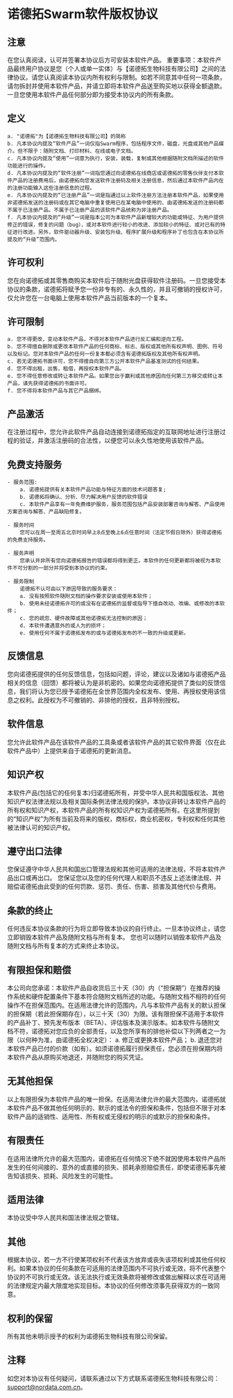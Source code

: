 # 诺德拓Swarm软件版权协议

## 注意
在您认真阅读，认可并签署本协议后方可安装本软件产品。
重要事项：本软件产品最终用户协议是您（个人或单一实体）与【诺德拓生物科技有限公司】之间的法律协议。请您认真阅读本协议内所有权利与限制。如若不同意其中任何一项条款，请勿拆封并使用本软件产品，并请立即将本软件产品送至购买地以获得全额退款。一旦您使用本软件产品任何部分即为接受本协议内的所有条款。

## 定义
    a. "诺德拓"为【诺德拓生物科技有限公司】的简称
    b. 凡本协议内提及“软件产品”一词仅指Swarm程序，包括程序文件，磁盘，光盘或其他产品媒介。但不限于：随附文档、打印材料、在线或电子文档。
    c. 凡本协议内提及“使用”一词意为执行，安装，装载，复制或其他根据随附文档所描述的软件功能进行的操作。
    d. 凡本协议内提及的“软件注册”一词指您通过向诺德拓在线商店或诺德拓的零售伙伴支付本软件产品的注册费用后，由诺德拓向您发送软件注册码及相关注册信息，然后通过本软件产品内在的注册功能输入这些注册信息的过程。
    e. 凡本协议内提及的“已注册产品”一词是指通过以上软件注册方法注册本软件产品，如果使用非诺德拓发送的注册码或在其它电脑中重复使用已在某电脑中使用的、由诺德拓发送的注册码都不属于已注册产品。不属于已注册产品的该软件产品统称为非注册产品。
    f. 凡本协议内提及的“升级”一词是指本公司为本软件产品新增较大的功能或特征、为用户提供修正的错误，修复的问题（bug），或对本软件进行较小的改进、添加较小的特征、或对已有的特征进行改进。另外，软件驱动器升级、安装包升级、程序扩展升级和程序补丁也包含在本协议所提及的“升级”范围内。

## 许可权利
您在向诺德拓或其零售商购买本软件后于随附光盘获得软件注册码。一旦您接受本协议的条款，诺德拓将赋予您一份非专有的、永久性的，并且可撤销的授权许可，仅允许您在一台电脑上使用本软件产品当前版本的一个复本。

## 许可限制
    a. 您不得更改，变动本软件产品，不得对本软件产品进行反汇编和逆向工程。
    b. 您不得擅自删除或更改本软件产品的任何商标、标志、版权或其他所有权声明、图例、符号以及标记。您对本软件产品的任何一份复本都必须含有诺德拓版权及其他所有权声明。
    c. 若无诺德拓书面许可，您不得擅自向第三方公开本软件产品基准测试的任何结果。
    d. 您不得出租，出售，租借，再授权本软件产品。
    e. 您不得任意修改或转让本软件产品。如果您出于赢利或其他原因向任何第三方移交或转让本产品，请先获得诺德拓的书面许可。
    f. 您不得将本软件产品与其它产品捆绑。

## 产品激活
在注册过程中，您允许此软件产品自动连接到诺德拓指定的互联网地址进行注册过程的验证，并激活注册码的合法性，以便您可以永久性地使用该软件产品。

## 免费支持服务
    - 服务范围:
        a. 诺德拓提供有关本软件产品功能与特征方面的技术问题答复;
        b. 诺德拓将确认、分析、尽力解决用户反馈的软件错误
        c. 本软件产品享有一年免费维护服务，服务范围包括产品安装部署咨询与解答、产品使用方案咨询与解答、产品缺陷修复。

    - 服务时间
        您可以在周一至周五北京时间早上8点至晚上6点任意时间（法定节假日除外）获得诺德拓的免费支持服务。

    - 服务声明
        您承认并非所有您向诺德拓报告的错误都将得到更正。本软件的任何更新都将被视为本软件不可分割的一部分并将受到本协议的约束。

    - 服务限制
        诺德拓不认可由以下原因导致的服务要求：
        a. 没有按照软件随附文档的操作要求安装或使用本软件；
        b. 使用未经诺德拓许可的或没有在诺德拓的监督或指导下擅自改动、改编、或修改的本软件；
        c. 您的疏忽、硬件故障或其他诺德拓无法控制的原因；
        d. 本软件遭遇意外的或人为的损坏；
        e. 使用任何不属于诺德拓发布的或与诺德拓发布的不一致的升级或更新。

## 反馈信息 
您向诺德拓提供的任何反馈信息，包括如问题，评论，建议以及诸如与诺德拓产品相关的信息（回馈）都将被认为是非机密的。如果您向诺德拓提供了类似的反馈信息，我们将认为您已授予诺德拓在全世界范围内全权发布、使用、再授权使用该信息之权利。此授权为不可撤销的、非排他的授权，且非特别授权。

## 软件信息
您允许此软件产品在该软件产品的工具条或者该软件产品的其它软件界面（仅在此软件产品中）上提供来自于诺德拓的更新消息。

## 知识产权
本软件产品(包括它的任何复本)归诺德拓所有，并受中华人民共和国版权法、其他知识产权法律法规以及相关国际条例法律法规的保护。本协议非转让本软件产品的所有权和知识产权，本软件产品的所有权知识产权为诺德拓所有。在这里所提到的“知识产权”为所有当前及将来的版权，商标权，商业机密权，专利权和任何其他被法律认可的知识产权。

## 遵守出口法律
您保证遵守中华人民共和国出口管理法规和其他可适用的法律法规，不将本软件产品出口或再出口。 您保证您以及您的任何代理人和职员不违反上述法律法规、并赔偿诺德拓由此受到的任何罚款、惩罚、责任、伤害、损害及其他代价与费用。

## 条款的终止
任何违反本协议条款的行为将立即导致本协议的自行终止。一旦本协议终止，请您立即销毁本软件产品及随附文档与所有复本。 您也可以随时以销毁本软件产品及随附文档与所有复本的方式来终止本协议。

## 有限担保和赔偿
本公司向您承诺：本软件产品自收货后三十天（30）内（“担保期”）在推荐的操作系统和硬件配置条件下基本符合随附文档所述的功能。与随附文档不相符的任何操作不在担保范围内。在适用法律允许的范围内，凡与本软件产品有关的默认担保的担保期（若此担保期存在），以三十天（30）为限。该有限担保不适用于本软件的产品补丁、预先发布版本（BETA）、评估版本及演示版本。如本软件与随附文档不符，诺德拓对您应负的全部责任，以及您所享有的排他补偿以下列两者之一为限（以何种为准，由诺德拓全权决定）：
    a. 修正或更换本软件产品；
    b. 退还您对本软件产品已付的价款（如有）。如须诺德拓履行担保责任，您必须在担保期内将本软件产品从原购买地退还，并随附您的购买凭证。

## 无其他担保
以上有限担保为本软件产品的唯一担保。在适用法律允许的最大范围内，诺德拓就本软件产品不做其他任何明示的、默示的或法令的担保和条件，包括但不限于对本软件产品的适销性、适用性、所有权或无侵权的明示的或默示的担保和条件。

## 有限责任
在适用法律所允许的最大范围内，诺德拓在任何情况下绝不就因使用本软件产品所发生的任何间接的、意外的或直接的损失、损耗承担赔偿责任，即使诺德拓事先被告知该损失、损耗、风险发生的可能性。

## 适用法律
本协议受中华人民共和国法律法规之管辖。

## 其他
根据本协议，若一方不行使某项权利不代表该方放弃或丧失该项权利或其他任何权利。如果本协议的任何条款在可适用的法律范围内不可执行或无效，将不代表整个协议的不可执行或无效。该无法执行或无效条款将被修改或做出解释以求在可适用的法律规定内最大限度地实现目标。本协议的任何修改须事先获得双方的一致同意。

## 权利的保留
所有其他未明示授予的权利为诺德拓生物科技有限公司保留。

## 注释
如您对本协议有任何疑问，请联系通过以下方式联系诺德拓生物科技有限公司：support@nordata.com.cn。
